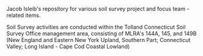 Jacob Isleib's repository for various soil survey project and focus team -related items.  

Soil Survey activities are conducted within the Tolland Connecticut Soil Survey Office management area, consisting of MLRA's 144A, 145, and 149B (New England and Eastern New York Upland, Southern Part; Connecticut Valley; Long Island - Cape Cod Coastal Lowland)

